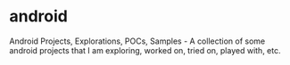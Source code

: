android
=======

Android Projects, Explorations, POCs, Samples - A collection of some android projects that I am exploring, worked on, tried on, played with, etc. 

